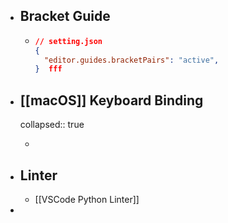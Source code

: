 - ## Bracket Guide
	- ```json
	  // setting.json
	  {
	    "editor.guides.bracketPairs": "active",  
	  }  fff
	  ```
- ## [[macOS]] Keyboard Binding
  collapsed:: true
	- ```json
	  ```
- ## Linter
	- [[VSCode Python Linter]]
-